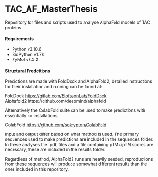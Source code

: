 # TAC_AF_MasterThesis
 Repository for files and scripts used to analyse AlphaFold models of TAC proteins

#### Requirements
 - Python v3.10.6
 - BioPython v1.78
 - PyMol v2.5.2


#### Structural Predcitions
Predictions are made with FoldDock and AlphaFold2, detailed instructions for their installation and running can be found at:

FoldDock https://gitlab.com/ElofssonLab/FoldDock \
Alphafold2 https://github.com/deepmind/alphafold

Alternatively the ColabFold suite can be used to make predictions with essentially no installations.

ColabFold https://github.com/sokrypton/ColabFold

Input and output differ based on what method is used. The primary sequences used to make predictions are included in the sequences folder.  In these analyses the .pdb files and a file containing pTM+ipTM scores are necessary, these are included in the results folder.

Regardless of method, AlphaFold2 runs are heavily seeded, reproductions from these sequences will produce somewhat different results than the ones included in this repository.
